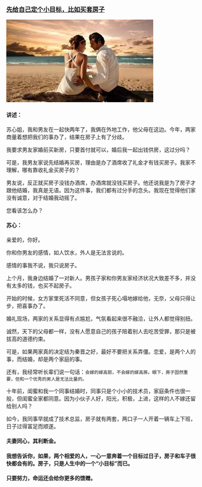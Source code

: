 ### [先给自己定个小目标，比如买套房子](http://mp.weixin.qq.com/s?__biz=MzA4OTM0MDk1Nw==&mid=2651528968&idx=1&sn=a2769e9e673a2c7d279b68b84e3a7a3b&chksm=8be3d27abc945b6cd15f4fa601a0872ffe99cc87b2f7b02de61ff2c454de0040441ad536d508&scene=4#wechat_redirect)

![](img/先给自己定个小目标，比如买套房子.jpg)

#### 讲述：

苏心姐，我和男友在一起快两年了，我俩在外地工作，他父母在这边。今年，两家商量着想把我们的事办了，结果在房子上有了分歧。

我要求男友家婚前买新房，只要首付就可以，婚后我一起出钱供房，这过分吗？

可是，我男友家说先结婚再买房，理由是办了酒席收了礼金才有钱买房子。我家不理解，哪有靠收礼金买房子的？

男友说，反正就买房子没钱办酒席，办酒席就没钱买房子。他还说我是为了房子才跟他结婚，我真是无语。因为这件事，我们都有过分手的念头。我现在觉得他们家没有诚意，对于结婚我动摇了。

您看该怎么办？

#### 苏心：

亲爱的，你好。

你和你男友的感情，如人饮水，外人是无法言说的。

感情的事我不说，我只说房子。

上个月，我身边结婚了一对新人。男孩子家和你男友家经济状况大致差不多，并没有太多的钱，也买不起房子。

开始的时候，女方家里死活不同意，但女孩子死心塌地嫁给他，无奈，父母只得让步，把喜事办了。

婚礼现场，两家的关系显得有点尴尬，气氛看起来很不融洽，让外人都觉得别扭。

诚然，天下的父母都一样，没有人愿意自己的孩子陪着别人去吃苦受罪，那只是被拔高的道德约束。

可是，如果两家真的决定结为秦晋之好，最好不要把关系弄僵。恋爱，是两个人的事，而结婚，却是两个家庭的事。

还有，我经常听长辈们说一句话：`会嫁的嫁高郎，不会嫁的嫁高房。眼下，房子固然重要，但和一个优秀的男人是无法比量的。`

十年前，闺蜜和我一个同事结婚时，同事只是个小小的技术员，家庭条件也很一般，但闺蜜全家都同意。因为小伙子人好，阳光，积极，上进，这样的人不嫁还留给别人吗？

如今，我同事早就成了技术总监，房子就有两套，两口子一人开着一辆车上下班，日子过得富足而顺遂。

#### 夫妻同心，其利断金。

#### 我想告诉你，如果，两个相爱的人，一心一意奔着一个目标过日子，房子和车子很快都会有的。房子，只是人生中的一个“小目标”而已。

#### 只要努力，命运还会给你更多的馈赠。
